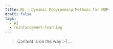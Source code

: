 ```yaml
---
title: RL | Dynamic Programming Methods for MDP
draft: false
tags:
  - AI
  - reinforcement-learning
---
```

> Content is on the way :-) ...